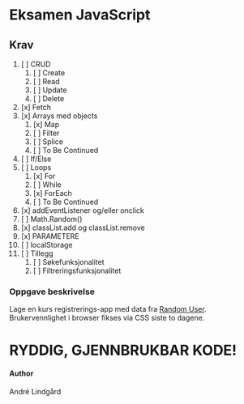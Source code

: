 # Eksamen JavaScript

## Krav

1. [ ] CRUD
   1. [ ] Create
   2. [ ] Read
   3. [ ] Update
   4. [ ] Delete
2. [x] Fetch
3. [x] Arrays med objects
   1. [x] Map
   2. [ ] Filter
   3. [ ] Splice
   4. [ ] To Be Continued
4. [ ] If/Else
5. [ ] Loops
   1. [x] For
   2. [ ] While
   3. [x] ForEach
   4. [ ] To Be Continued
6. [x] addEventListener og/eller onclick
7. [ ] Math.Random()
8. [x] classList.add og classList.remove
9. [x] PARAMETERE
10. [ ] localStorage
11. [ ] Tillegg
    1. [ ] Søkefunksjonalitet
    2. [ ] Filtreringsfunksjonalitet

### Oppgave beskrivelse

Lage en kurs registrerings-app med data fra [Random User](https://randomuser.me/api/). Brukervennlighet i browser fikses via CSS siste to dagene.

# RYDDIG, GJENNBRUKBAR KODE!

#### Author

André Lindgård
